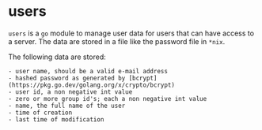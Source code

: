 # users

 `users` is a `go` module to manage user data for users that can have access to a server.
 The data are stored in a file like the password file in `*nix`.

The following data are stored: 

	- user name, should be a valid e-mail address
	- hashed password as generated by [bcrypt](https://pkg.go.dev/golang.org/x/crypto/bcrypt)
	- user id, a non negative int value
	- zero or more group id's; each a non negative int value
	- name, the full name of the user
	- time of creation
	- last time of modification

